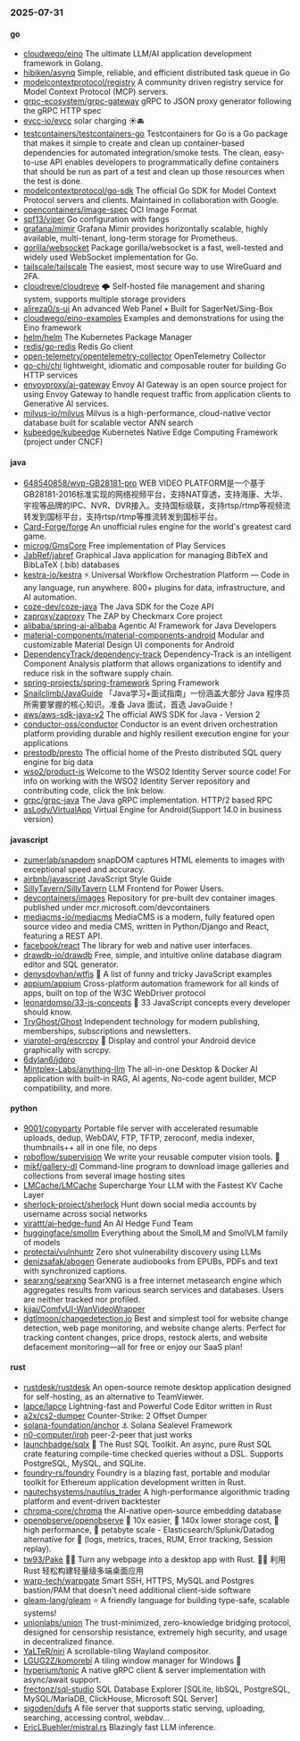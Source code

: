### 2025-07-31

#### go
* [cloudwego/eino](https://github.com/cloudwego/eino) The ultimate LLM/AI application development framework in Golang.
* [hibiken/asynq](https://github.com/hibiken/asynq) Simple, reliable, and efficient distributed task queue in Go
* [modelcontextprotocol/registry](https://github.com/modelcontextprotocol/registry) A community driven registry service for Model Context Protocol (MCP) servers.
* [grpc-ecosystem/grpc-gateway](https://github.com/grpc-ecosystem/grpc-gateway) gRPC to JSON proxy generator following the gRPC HTTP spec
* [evcc-io/evcc](https://github.com/evcc-io/evcc) solar charging ☀️🚘
* [testcontainers/testcontainers-go](https://github.com/testcontainers/testcontainers-go) Testcontainers for Go is a Go package that makes it simple to create and clean up container-based dependencies for automated integration/smoke tests. The clean, easy-to-use API enables developers to programmatically define containers that should be run as part of a test and clean up those resources when the test is done.
* [modelcontextprotocol/go-sdk](https://github.com/modelcontextprotocol/go-sdk) The official Go SDK for Model Context Protocol servers and clients. Maintained in collaboration with Google.
* [opencontainers/image-spec](https://github.com/opencontainers/image-spec) OCI Image Format
* [spf13/viper](https://github.com/spf13/viper) Go configuration with fangs
* [grafana/mimir](https://github.com/grafana/mimir) Grafana Mimir provides horizontally scalable, highly available, multi-tenant, long-term storage for Prometheus.
* [gorilla/websocket](https://github.com/gorilla/websocket) Package gorilla/websocket is a fast, well-tested and widely used WebSocket implementation for Go.
* [tailscale/tailscale](https://github.com/tailscale/tailscale) The easiest, most secure way to use WireGuard and 2FA.
* [cloudreve/cloudreve](https://github.com/cloudreve/cloudreve) 🌩 Self-hosted file management and sharing system, supports multiple storage providers
* [alireza0/s-ui](https://github.com/alireza0/s-ui) An advanced Web Panel • Built for SagerNet/Sing-Box
* [cloudwego/eino-examples](https://github.com/cloudwego/eino-examples) Examples and demonstrations for using the Eino framework
* [helm/helm](https://github.com/helm/helm) The Kubernetes Package Manager
* [redis/go-redis](https://github.com/redis/go-redis) Redis Go client
* [open-telemetry/opentelemetry-collector](https://github.com/open-telemetry/opentelemetry-collector) OpenTelemetry Collector
* [go-chi/chi](https://github.com/go-chi/chi) lightweight, idiomatic and composable router for building Go HTTP services
* [envoyproxy/ai-gateway](https://github.com/envoyproxy/ai-gateway) Envoy AI Gateway is an open source project for using Envoy Gateway to handle request traffic from application clients to Generative AI services.
* [milvus-io/milvus](https://github.com/milvus-io/milvus) Milvus is a high-performance, cloud-native vector database built for scalable vector ANN search
* [kubeedge/kubeedge](https://github.com/kubeedge/kubeedge) Kubernetes Native Edge Computing Framework (project under CNCF)

#### java
* [648540858/wvp-GB28181-pro](https://github.com/648540858/wvp-GB28181-pro) WEB VIDEO PLATFORM是一个基于GB28181-2016标准实现的网络视频平台，支持NAT穿透，支持海康、大华、宇视等品牌的IPC、NVR、DVR接入。支持国标级联，支持rtsp/rtmp等视频流转发到国标平台，支持rtsp/rtmp等推流转发到国标平台。
* [Card-Forge/forge](https://github.com/Card-Forge/forge) An unofficial rules engine for the world's greatest card game.
* [microg/GmsCore](https://github.com/microg/GmsCore) Free implementation of Play Services
* [JabRef/jabref](https://github.com/JabRef/jabref) Graphical Java application for managing BibTeX and BibLaTeX (.bib) databases
* [kestra-io/kestra](https://github.com/kestra-io/kestra) ⚡ Universal Workflow Orchestration Platform — Code in any language, run anywhere. 800+ plugins for data, infrastructure, and AI automation.
* [coze-dev/coze-java](https://github.com/coze-dev/coze-java) The Java SDK for the Coze API
* [zaproxy/zaproxy](https://github.com/zaproxy/zaproxy) The ZAP by Checkmarx Core project
* [alibaba/spring-ai-alibaba](https://github.com/alibaba/spring-ai-alibaba) Agentic AI Framework for Java Developers
* [material-components/material-components-android](https://github.com/material-components/material-components-android) Modular and customizable Material Design UI components for Android
* [DependencyTrack/dependency-track](https://github.com/DependencyTrack/dependency-track) Dependency-Track is an intelligent Component Analysis platform that allows organizations to identify and reduce risk in the software supply chain.
* [spring-projects/spring-framework](https://github.com/spring-projects/spring-framework) Spring Framework
* [Snailclimb/JavaGuide](https://github.com/Snailclimb/JavaGuide) 「Java学习+面试指南」一份涵盖大部分 Java 程序员所需要掌握的核心知识。准备 Java 面试，首选 JavaGuide！
* [aws/aws-sdk-java-v2](https://github.com/aws/aws-sdk-java-v2) The official AWS SDK for Java - Version 2
* [conductor-oss/conductor](https://github.com/conductor-oss/conductor) Conductor is an event driven orchestration platform providing durable and highly resilient execution engine for your applications
* [prestodb/presto](https://github.com/prestodb/presto) The official home of the Presto distributed SQL query engine for big data
* [wso2/product-is](https://github.com/wso2/product-is) Welcome to the WSO2 Identity Server source code! For info on working with the WSO2 Identity Server repository and contributing code, click the link below.
* [grpc/grpc-java](https://github.com/grpc/grpc-java) The Java gRPC implementation. HTTP/2 based RPC
* [asLody/VirtualApp](https://github.com/asLody/VirtualApp) Virtual Engine for Android(Support 14.0 in business version)

#### javascript
* [zumerlab/snapdom](https://github.com/zumerlab/snapdom) snapDOM captures HTML elements to images with exceptional speed and accuracy.
* [airbnb/javascript](https://github.com/airbnb/javascript) JavaScript Style Guide
* [SillyTavern/SillyTavern](https://github.com/SillyTavern/SillyTavern) LLM Frontend for Power Users.
* [devcontainers/images](https://github.com/devcontainers/images) Repository for pre-built dev container images published under mcr.microsoft.com/devcontainers
* [mediacms-io/mediacms](https://github.com/mediacms-io/mediacms) MediaCMS is a modern, fully featured open source video and media CMS, written in Python/Django and React, featuring a REST API.
* [facebook/react](https://github.com/facebook/react) The library for web and native user interfaces.
* [drawdb-io/drawdb](https://github.com/drawdb-io/drawdb) Free, simple, and intuitive online database diagram editor and SQL generator.
* [denysdovhan/wtfjs](https://github.com/denysdovhan/wtfjs) 🤪 A list of funny and tricky JavaScript examples
* [appium/appium](https://github.com/appium/appium) Cross-platform automation framework for all kinds of apps, built on top of the W3C WebDriver protocol
* [leonardomso/33-js-concepts](https://github.com/leonardomso/33-js-concepts) 📜 33 JavaScript concepts every developer should know.
* [TryGhost/Ghost](https://github.com/TryGhost/Ghost) Independent technology for modern publishing, memberships, subscriptions and newsletters.
* [viarotel-org/escrcpy](https://github.com/viarotel-org/escrcpy) 📱 Display and control your Android device graphically with scrcpy.
* [6dylan6/jdpro](https://github.com/6dylan6/jdpro)
* [Mintplex-Labs/anything-llm](https://github.com/Mintplex-Labs/anything-llm) The all-in-one Desktop & Docker AI application with built-in RAG, AI agents, No-code agent builder, MCP compatibility, and more.

#### python
* [9001/copyparty](https://github.com/9001/copyparty) Portable file server with accelerated resumable uploads, dedup, WebDAV, FTP, TFTP, zeroconf, media indexer, thumbnails++ all in one file, no deps
* [roboflow/supervision](https://github.com/roboflow/supervision) We write your reusable computer vision tools. 💜
* [mikf/gallery-dl](https://github.com/mikf/gallery-dl) Command-line program to download image galleries and collections from several image hosting sites
* [LMCache/LMCache](https://github.com/LMCache/LMCache) Supercharge Your LLM with the Fastest KV Cache Layer
* [sherlock-project/sherlock](https://github.com/sherlock-project/sherlock) Hunt down social media accounts by username across social networks
* [virattt/ai-hedge-fund](https://github.com/virattt/ai-hedge-fund) An AI Hedge Fund Team
* [huggingface/smollm](https://github.com/huggingface/smollm) Everything about the SmolLM and SmolVLM family of models
* [protectai/vulnhuntr](https://github.com/protectai/vulnhuntr) Zero shot vulnerability discovery using LLMs
* [denizsafak/abogen](https://github.com/denizsafak/abogen) Generate audiobooks from EPUBs, PDFs and text with synchronized captions.
* [searxng/searxng](https://github.com/searxng/searxng) SearXNG is a free internet metasearch engine which aggregates results from various search services and databases. Users are neither tracked nor profiled.
* [kijai/ComfyUI-WanVideoWrapper](https://github.com/kijai/ComfyUI-WanVideoWrapper)
* [dgtlmoon/changedetection.io](https://github.com/dgtlmoon/changedetection.io) Best and simplest tool for website change detection, web page monitoring, and website change alerts. Perfect for tracking content changes, price drops, restock alerts, and website defacement monitoring—all for free or enjoy our SaaS plan!

#### rust
* [rustdesk/rustdesk](https://github.com/rustdesk/rustdesk) An open-source remote desktop application designed for self-hosting, as an alternative to TeamViewer.
* [lapce/lapce](https://github.com/lapce/lapce) Lightning-fast and Powerful Code Editor written in Rust
* [a2x/cs2-dumper](https://github.com/a2x/cs2-dumper) Counter-Strike: 2 Offset Dumper
* [solana-foundation/anchor](https://github.com/solana-foundation/anchor) ⚓ Solana Sealevel Framework
* [n0-computer/iroh](https://github.com/n0-computer/iroh) peer-2-peer that just works
* [launchbadge/sqlx](https://github.com/launchbadge/sqlx) 🧰 The Rust SQL Toolkit. An async, pure Rust SQL crate featuring compile-time checked queries without a DSL. Supports PostgreSQL, MySQL, and SQLite.
* [foundry-rs/foundry](https://github.com/foundry-rs/foundry) Foundry is a blazing fast, portable and modular toolkit for Ethereum application development written in Rust.
* [nautechsystems/nautilus_trader](https://github.com/nautechsystems/nautilus_trader) A high-performance algorithmic trading platform and event-driven backtester
* [chroma-core/chroma](https://github.com/chroma-core/chroma) the AI-native open-source embedding database
* [openobserve/openobserve](https://github.com/openobserve/openobserve) 🚀 10x easier, 🚀 140x lower storage cost, 🚀 high performance, 🚀 petabyte scale - Elasticsearch/Splunk/Datadog alternative for 🚀 (logs, metrics, traces, RUM, Error tracking, Session replay).
* [tw93/Pake](https://github.com/tw93/Pake) 🤱🏻 Turn any webpage into a desktop app with Rust. 🤱🏻 利用 Rust 轻松构建轻量级多端桌面应用
* [warp-tech/warpgate](https://github.com/warp-tech/warpgate) Smart SSH, HTTPS, MySQL and Postgres bastion/PAM that doesn't need additional client-side software
* [gleam-lang/gleam](https://github.com/gleam-lang/gleam) ⭐️ A friendly language for building type-safe, scalable systems!
* [unionlabs/union](https://github.com/unionlabs/union) The trust-minimized, zero-knowledge bridging protocol, designed for censorship resistance, extremely high security, and usage in decentralized finance.
* [YaLTeR/niri](https://github.com/YaLTeR/niri) A scrollable-tiling Wayland compositor.
* [LGUG2Z/komorebi](https://github.com/LGUG2Z/komorebi) A tiling window manager for Windows 🍉
* [hyperium/tonic](https://github.com/hyperium/tonic) A native gRPC client & server implementation with async/await support.
* [frectonz/sql-studio](https://github.com/frectonz/sql-studio) SQL Database Explorer [SQLite, libSQL, PostgreSQL, MySQL/MariaDB, ClickHouse, Microsoft SQL Server]
* [sigoden/dufs](https://github.com/sigoden/dufs) A file server that supports static serving, uploading, searching, accessing control, webdav...
* [EricLBuehler/mistral.rs](https://github.com/EricLBuehler/mistral.rs) Blazingly fast LLM inference.
